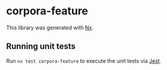 # corpora-feature

This library was generated with [Nx](https://nx.dev).

## Running unit tests

Run `nx test corpora-feature` to execute the unit tests via [Jest](https://jestjs.io).
